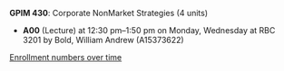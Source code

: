 **GPIM 430**: Corporate NonMarket Strategies (4 units)

- **A00** (Lecture) at 12:30 pm–1:50 pm on Monday, Wednesday at RBC 3201 by Bold, William Andrew (A15373622)

[Enrollment numbers over time](./GPIM430.tsv)
